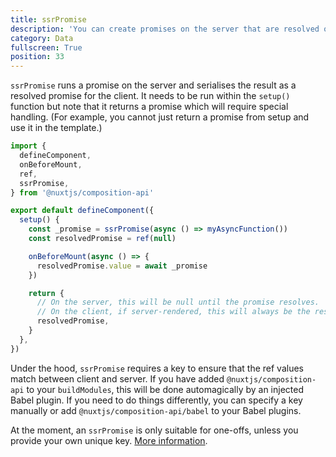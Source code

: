 ```yaml
---
title: ssrPromise
description: 'You can create promises on the server that are resolved on the client'
category: Data
fullscreen: True
position: 33
---
```


`ssrPromise` runs a promise on the server and serialises the result as a resolved promise for the client. It needs to be run within the `setup()` function but note that it returns a promise which will require special handling. (For example, you cannot just return a promise from setup and use it in the template.)

```ts
import {
  defineComponent,
  onBeforeMount,
  ref,
  ssrPromise,
} from '@nuxtjs/composition-api'

export default defineComponent({
  setup() {
    const _promise = ssrPromise(async () => myAsyncFunction())
    const resolvedPromise = ref(null)

    onBeforeMount(async () => {
      resolvedPromise.value = await _promise
    })

    return {
      // On the server, this will be null until the promise resolves.
      // On the client, if server-rendered, this will always be the resolved promise.
      resolvedPromise,
    }
  },
})
```

<alert type="info">

Under the hood, `ssrPromise` requires a key to ensure that the ref values match between client and server. If you have added `@nuxtjs/composition-api` to your `buildModules`, this will be done automagically by an injected Babel plugin. If you need to do things differently, you can specify a key manually or add `@nuxtjs/composition-api/babel` to your Babel plugins.

</alert>

<alert>

At the moment, an `ssrPromise` is only suitable for one-offs, unless you provide your own unique key. [More information](/getting-started/gotchas#keyed-functions).

</alert>
